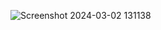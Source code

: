 

![Screenshot 2024-03-02 131138](https://github.com/abdulrahmannadap/FCommerce/assets/63226271/c6795738-992f-42d1-9518-5adee2a4cbb4)
